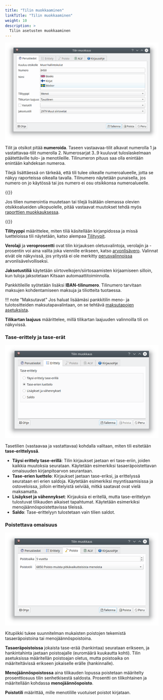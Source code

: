```yaml
---
title: "Tilin muokkaaminen"
linkTitle: "Tilin muokkaaminen"
weight: 10
description: >
  Tilin asetusten muokkaaminen
---
```


![](/img/fi/asetukset/tililuettelo/muokkaus2.png)

Tilit ja otsikot pitää **numeroida**. Taseen vastaavaa-tilit alkavat numerolla 1 ja vastattavaa-tilit numerolla 2. Numerosarjat 3..9 kuuluvat tuloslaskelmaan päätettäville tulo- ja menotileille. Tilinumeron pituus saa olla enintään enintään kahdeksan numeroa.

Tilejä lisättäessä on tärkeää, että tili tulee oikealle numeroalueelle, jotta se näkyy raporteissa oikealla tavalla. Tilinumero näytetään punaisella, jos numero on jo käytössä tai jos numero ei osu otsikkonsa numeroalueelle.

{{<alert title="Tilien sijoittuminen tilinpäätöksessä ja taseessa" color="warning">}}

Jos tilien numerointia muutetaan tai tilejä lisätään olemassa olevien otsikkoalueiden ulkopuolelle, pitää vastaavat muutokset tehdä myös [raporttien muokkauksessa](../raportit).

{{</alert>}}

**Tilityyppi** määrittelee, miten tiliä käsitellään kirjanpidossa ja missä luetteloissa tili näytetään, katso alempaa [Tilityypit](#tilityypit).

**Verolaji** ja **veroprosentti** ovat tilin kirjauksen oletusvalintoja, verolajin ja -prosentin voi aina valita joka viennille erikseen, katso [arvonlisävero](/alv). Valinnat eivät ole näkyvissä, jos yritystä ei ole merkitty [perusvalinnoissa](../perusvalinnat) arvonlisävelvolliseksi.

**Jaksotustiliä** käytetään siirtovelkojen/siirtosaamisten kirjaamiseen silloin, kun tuloja jaksotetaan Kitsaan automaattitoiminnolla.

Pankkitileille syötetään lisäksi **IBAN-tilinumero**. Tilinumero tarvitaan maksujen kohdentamiseen maksuja
ja tiliotteita tuotaessa.

!!! note "Maksutavat"
Jos haluat lisäämäsi pankkitilin meno- ja tulotositteiden maksutapavalintaan, on se tehtävä [maksutapojen asetuksista](../maksutavat).

**Tilikartan laajuus** määrittelee, millä tilikartan laajuuden valinnoilla tili on näkyvissä.

### Tase-erittely ja tase-erät

![](/img/fi/asetukset/tililuettelo/myyntisaamiset.png)

Tasetilien (vastaavaa ja vastattavaa) kohdalla valitaan, miten tili esitetään **tase-erittelyssä**.

- **Täysi erittely tase-erillä**: Tilin kirjaukset jaetaan eri tase-eriin, joiden kaikkia muutoksia seurataan. Käytetään esimerkiksi tasaeräpoistettavan omaisuuden kirjanpitoarvon seurantaan.
- **Tase-erien luettelo**: Kirjaukset jaetaan tase-eriksi, ja erittelyssä seurataan eri erien saldoja. Käytetään esimerkiksi myyntisaamisissa ja ostoveloissa, jolloin erittelyistä selviää, mitkä saatavat ovat vielä maksamatta.
- **Lisäykset ja vähennykset**: Kirjauksia ei eritellä, mutta tase-erittelyyn tulostuvat tilikauden aikaiset tapahtumat. Käytetään esimerkiksi menojäännöspoistettavissa tileissä.
- **Saldo**: Tase-erittelyyn tulostetaan vain tilien saldot.

### Poistettava omaisuus

![](/img/fi/asetukset/tililuettelo/kalusto.png)

Kitupiikki tukee suunnitelman mukaisten poistojen tekemistä tasaeräpoistoina tai menojäännöspoistoina.

**Tasaeräpoistoissa** jokaista tase-erää (hankintaa) seurataan erikseen, ja hankintahinta jaetaan poistoajalle (euromäärä kuukautta kohti). Tilin asetuksissa määritellän poistoajan oletus, mutta poistoaika on määriteltävissä erikseen jokaiselle erälle (hankinnalle).

**Menojäännöspoistossa** aina tilikauden lopussa poistetaan määritelty prosenttiosuus tilin senhetkisestä saldosta. Prosentti on tilikohtainen ja määritellään kohdassa **menojäännöspoisto**.

**Poistotili** määrittää, mille menotilille vuotuiset poistot kirjataan.
